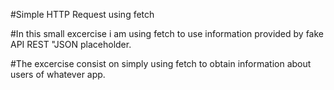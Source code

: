 #Simple HTTP Request using fetch

#In this small excercise i am using fetch to use information provided by fake API REST "JSON placeholder.

#The excercise consist on simply using fetch to obtain information about users of whatever app.
